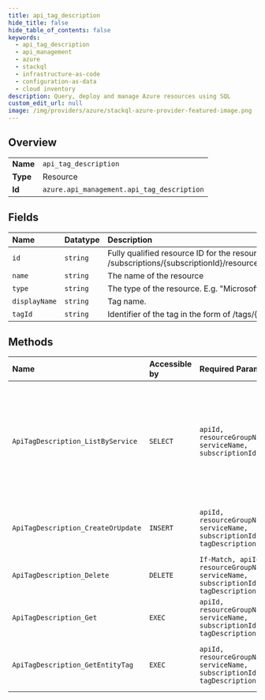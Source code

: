 ```yaml
---
title: api_tag_description
hide_title: false
hide_table_of_contents: false
keywords:
  - api_tag_description
  - api_management
  - azure    
  - stackql
  - infrastructure-as-code
  - configuration-as-data
  - cloud inventory
description: Query, deploy and manage Azure resources using SQL
custom_edit_url: null
image: /img/providers/azure/stackql-azure-provider-featured-image.png
---
```

  
    

## Overview
<table><tbody>
<tr><td><b>Name</b></td><td><code>api_tag_description</code></td></tr>
<tr><td><b>Type</b></td><td>Resource</td></tr>
<tr><td><b>Id</b></td><td><code>azure.api_management.api_tag_description</code></td></tr>
</tbody></table>

## Fields
| Name | Datatype | Description |
|:-----|:---------|:------------|
| `id` | `string` | Fully qualified resource ID for the resource. Ex - /subscriptions/{subscriptionId}/resourceGroups/{resourceGroupName}/providers/{resourceProviderNamespace}/{resourceType}/{resourceName} |
| `name` | `string` | The name of the resource |
| `type` | `string` | The type of the resource. E.g. "Microsoft.Compute/virtualMachines" or "Microsoft.Storage/storageAccounts" |
| `displayName` | `string` | Tag name. |
| `tagId` | `string` | Identifier of the tag in the form of /tags/{tagId} |
## Methods
| Name | Accessible by | Required Params | Description |
|:-----|:--------------|:----------------|:------------|
| `ApiTagDescription_ListByService` | `SELECT` | `apiId, resourceGroupName, serviceName, subscriptionId` | Lists all Tags descriptions in scope of API. Model similar to swagger - tagDescription is defined on API level but tag may be assigned to the Operations |
| `ApiTagDescription_CreateOrUpdate` | `INSERT` | `apiId, resourceGroupName, serviceName, subscriptionId, tagDescriptionId` | Create/Update tag description in scope of the Api. |
| `ApiTagDescription_Delete` | `DELETE` | `If-Match, apiId, resourceGroupName, serviceName, subscriptionId, tagDescriptionId` | Delete tag description for the Api. |
| `ApiTagDescription_Get` | `EXEC` | `apiId, resourceGroupName, serviceName, subscriptionId, tagDescriptionId` | Get Tag description in scope of API |
| `ApiTagDescription_GetEntityTag` | `EXEC` | `apiId, resourceGroupName, serviceName, subscriptionId, tagDescriptionId` | Gets the entity state version of the tag specified by its identifier. |
